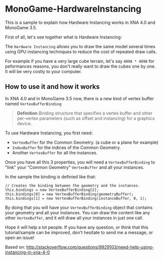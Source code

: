 # MonoGame-HardwareInstancing


This is a sample to explain how Hardware Instancing works in XNA 4.0 and MonoGame 3.5.

First of all, let's see together what is Hardware Instancing:

The `Hardware Instancing` allows you to draw the same model several times using GPU instancing techniques to reduce the cost of repeated draw calls.

For example if you have a very large cube terrain, let's say `4098 * 4098` for peformances reasons, you don't really want to draw the cubes one by one. It will be very costly to your computer.

How to use it and how it works
------------------------------

In XNA 4.0 and in MonoGame 3.5 now, there is a new kind of vertex buffer named `VertexBufferBinding`

> **Definition**
> Binding structure that specifies a vertex buffer and other per-vertex parameters (such as offset and instancing) for a graphics device.

To use Hardware Instancing, you first need:

- `VertexBuffer` for the Common Geometry. (a cube or a plane for example)
- `IndexBuffer` for the indices of the Common Geometry.
- Another `VertexBuffer` for all the instances.

Once you have all this 3 properties, you will need a `VertexBufferBinding` to "link" your "Common Geometry" `VertexBuffer` and all your instances.

In the sample the binding is definied like that:

    // Creates the binding between the geometry and the instances.
    this.bindings = new VertexBufferBinding[2];
    this.bindings[0] = new VertexBufferBinding(geometryBuffer);
    this.bindings[1] = new VertexBufferBinding(instanceBuffer, 0, 1);

By doing that you will have your `VertexBufferBinding` object that contains your geometry and all your instances. You can draw the content like any other `VertexBuffer`, and it will draw all your instances in just one call.


Hope it will help a lot people. If you have any question, or think that this tutorial/sample can be improved, don't hesitate to send me a message, or open an issue!

Based on: http://stackoverflow.com/questions/9929103/need-help-using-instancing-in-xna-4-0